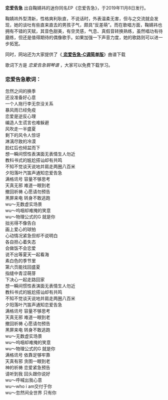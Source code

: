 

**恋爱告急** 出自鞠婧祎的迷你同名EP《恋爱告急》，于2019年11月8日发行。

鞠婧祎外型清新，性格爽利耿直，不说话时，外表温柔无害，但与之交流就会发现，她的谈吐有些直来直去的男孩子气，颇具“反差萌”。而在歌唱方面，鞠婧祎也拥有不错的天赋，其音色甜美，有空灵感，气息、真假音转换熟练，虽然唱功有待磨练，但还是值得期待的偶像歌手。如果加强一下声音力度，她的歌路则可以进一步拓宽。

同时，网站还为大家提供了《[ **恋爱告急-C调简单版**](Music-12627-恋爱告急-C调简单版.html "恋爱告急-C调简单版")》曲谱下载

歌词下方是 _恋爱告急钢琴谱_ ，大家可以免费下载学习。

### 恋爱告急歌词：

忽然之间的换季  
还没准备好心意  
一个人拖行李无奈没关系  
暴风雨已经免疫  
恋爱是逆反心理  
编造人生谎言也难躲避  
风吹走一半盛夏  
剩下的风令人惊讶  
淋漓尽致的冷漠  
脸红后也倾盆而下  
想一瞬间惯性表演面无表情生人勿近  
教科书式的尴尬搭讪却有共鸣  
不知不觉谈天说地并肩走两圈八百米  
夕阳落叶汽笛声通知恋爱告急  
满格讯号 容量不够思考  
天真无邪 难道一眼到老  
撤回祈祷 心愿请勿预告  
黑屏来电 转身不敢逃跑  
wu～无数虚实场景  
wu～呜咽却难掩的笑意  
wu～物理公式的G 就是你  
拙劣得不像告白  
画上爱心的球拍  
心动情况紧急但却不说明白  
各自担心着失态  
会做饭不会恋爱  
说不出等夏天一起看海  
素白色的季节里  
第六页能找回盛夏  
指缝中青涩萌芽  
下决心一起走路回家  
想一瞬间惯性表演面无表情生人勿近  
教科书式的尴尬搭讪却有共鸣  
不知不觉谈天说地并肩走两圈八百米  
夕阳落叶汽笛声通知恋爱告急  
满格讯号 容量不够思考  
天真无邪 难道一眼到老  
撤回祈祷 心愿请勿预告  
黑屏来电 转身不敢逃跑  
wu～无数虚实场景  
wu～呜咽却难掩的笑意  
wu～物理公式的G 就是你  
满格讯号 依靠足够牢靠  
天真有邪 贪图一眼到老  
神的祈祷 恋爱紧急预告  
请听到我 回头跟你说好  
wu～呼喊出我心意  
wu～who i am交付于你  
wu～忽然间全世界 只有你


